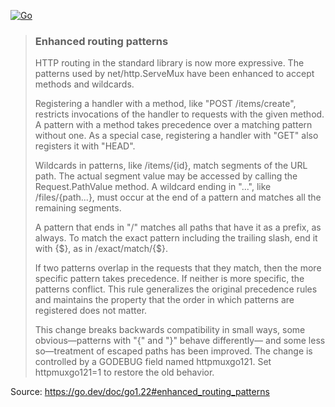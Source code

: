 [![Go](https://github.com/rthier/study-newhttprouting/actions/workflows/go.yml/badge.svg)](https://github.com/rthier/study-newhttprouting/actions/workflows/go.yml)

> ### Enhanced routing patterns
> HTTP routing in the standard library is now more expressive. The patterns used by net/http.ServeMux have been enhanced to accept methods and wildcards.
> 
> Registering a handler with a method, like "POST /items/create", restricts invocations of the handler to requests with the given method. A pattern with a method takes precedence over a matching pattern without one. As a special case, registering a handler with "GET" also registers it with "HEAD".
> 
> Wildcards in patterns, like /items/{id}, match segments of the URL path. The actual segment value may be accessed by calling the Request.PathValue method. A wildcard ending in "...", like /files/{path...}, must occur at the end of a pattern and matches all the remaining segments.
> 
> A pattern that ends in "/" matches all paths that have it as a prefix, as always. To match the exact pattern including the trailing slash, end it with {$}, as in /exact/match/{$}.
> 
> If two patterns overlap in the requests that they match, then the more specific pattern takes precedence. If neither is more specific, the patterns conflict. This rule generalizes the original precedence rules and maintains the property that the order in which patterns are registered does not matter.
> 
> This change breaks backwards compatibility in small ways, some obvious—patterns with "{" and "}" behave differently— and some less so—treatment of escaped paths has been improved. The change is controlled by a GODEBUG field named httpmuxgo121. Set httpmuxgo121=1 to restore the old behavior.

Source: https://go.dev/doc/go1.22#enhanced_routing_patterns

